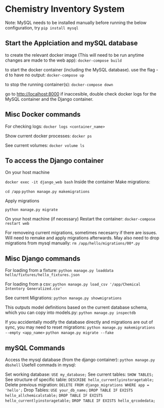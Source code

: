 # Chemistry Inventory System

Note: MySQL needs to be installed manually before running the below configuration, try ```pip install mysql```

## Start the Applciation and mySQL database

to create the relevant docker image (This will need to be run anytime changes are made to the web app):
```docker-compose build```

to start the docker container (including the MySQL database). use the flag -d to have no output:
```docker-compose up```

to stop the running container(s):
```docker-compose down```

go to <http://localhost:8000>
if inaccesible, double check docker logs for the MySQL container and the Django container.

## Misc Docker commands

For checking logs:
```docker logs <container_name>```

Show current docker processes:
```docker ps```

See current volumes:
```docker volume ls```

## To access the Django container

On your host machine

```docker exec -it django_web bash```
Inside the container
Make migrations:  

```cd /app```
```python manage.py makemigrations```

Apply migrations

```python manage.py migrate```

On your host machine (if necessary)
Restart the container:
```docker-compose restart web```

For removeing current migrations, sometimes necesarry if there are issues. Will need to remake and apply migrations afterwards. May also need to drop migrations from mysql manually:
```rm /app/hello/migrations/00*.py```

## Misc Django commands

For loading from a fixture:
```python manage.py loaddata hello/fixtures/hello_fixtures.json```

For loading from a csv:
```python manage.py load_csv '/app/Chemical Intentory Generalized.csv'```

See current Migrations:
```python manage.py showmigrations```

This outputs model definitions based on the current database schema, which you can copy into models.py:
```python manage.py inspectdb```

If you accidentally modify the database directly and migrations are out of sync, you may need to reset migrations:
```python manage.py makemigrations --empty <app_name>```
```python manage.py migrate --fake```

## mySQL Commands

Access the mysql database (from the django container):
```python manage.py dbshell```
Usefell commads in mysql:

Set working database:
```USE my_database;```
See current tables:
```SHOW TABLES;```
See structure of specific table:
```DESCRIBE hello_currentlyinstoragetable;```
Delete previous migration:
```DELETE FROM django_migrations WHERE app = 'hello';```
Drop Tables:
```USE your_db_name;```
```DROP TABLE IF EXISTS hello_allchemicalstable;```
```DROP TABLE IF EXISTS hello_currentlyinstoragetable;```
```DROP TABLE IF EXISTS hello_qrcodedata;```
